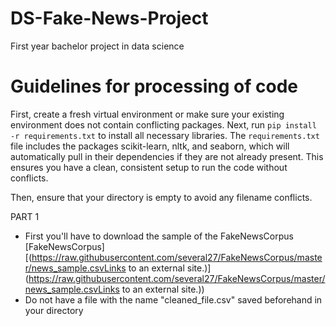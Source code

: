 # DS-Fake-News-Project
First year bachelor project in data science 


# Guidelines for processing of code
First, create a fresh virtual environment or make sure your existing environment does not contain conflicting packages. Next, run `pip install -r requirements.txt` to install all necessary libraries. The `requirements.txt` file includes the packages scikit-learn, nltk, and seaborn, which will automatically pull in their dependencies if they are not already present. This ensures you have a clean, consistent setup to run the code without conflicts.

Then, ensure that your directory is empty to avoid any filename conflicts.

PART 1
- First you'll have to download the sample of the FakeNewsCorpus [FakeNewsCorpus][(https://raw.githubusercontent.com/several27/FakeNewsCorpus/master/news_sample.csvLinks to an external site.)](https://raw.githubusercontent.com/several27/FakeNewsCorpus/master/news_sample.csvLinks to an external site.))
- Do not have a file with the name "cleaned_file.csv" saved beforehand in your directory


